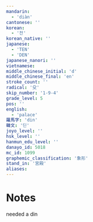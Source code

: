 ```yaml
---
mandarin:
  - 'diàn'
cantonese: ''
korean:
  - '전'
korean_native: ''
japanese:
  - 'TEN'
  - 'DEN'
japanese_nanori: ''
vietnamese:
middle_chinese_initial: 'd'
middle_chinese_final: 'en'
stroke_count: ''
radical: '殳'
skip_number: '1-9-4'
grade_level: 5
pos: ''
english:
  - 'palace'
羅馬字: 'din'
韓文: '딘'
joyo_level: ''
hsk_level: ''
hanmun_edu_level: ''
danayo_id: 5018
mc_id: 1099
graphemic_classification: '象形'
stand_in: '宮殿'
aliases:
---
```


# Notes
needed a din
